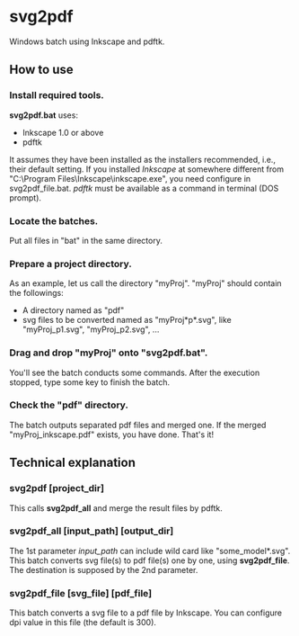 # svg2pdf
Windows batch using Inkscape and pdftk.

## How to use

### Install required tools.
 **svg2pdf.bat** uses:

* Inkscape 1.0 or above
* pdftk

It assumes they have been installed as the installers recommended, i.e., their default setting.
If you installed *Inkscape* at somewhere different from "C:\\Program Files\\Inkscape\\inkscape.exe",
you need configure in svg2pdf_file.bat.
*pdftk* must be available as a command in terminal (DOS prompt).

### Locate the batches.
Put all files in "bat" in the same directory.

### Prepare a project directory.
 As an example, let us call the directory "myProj".
"myProj" should contain the followings:

* A directory named as "pdf"
* svg files to be converted named as "myProj\*p\*.svg", like "myProj_p1.svg", "myProj_p2.svg", ...


### Drag and drop "myProj" onto "svg2pdf.bat".
 You'll see the batch conducts some commands. After the execution stopped, type some key to finish the batch.

### Check the "pdf" directory. 
 The batch outputs separated pdf files and merged one.
 If the merged "myProj_inkscape.pdf" exists, you have done. That's it!

## Technical explanation

### svg2pdf [project_dir]
This calls **svg2pdf_all** and merge the result files by pdftk.

### svg2pdf_all [input_path] [output_dir]
 The 1st parameter *input_path* can include wild card like "some_model\*.svg".
This batch converts svg file(s) to pdf file(s) one by one, using **svg2pdf_file**. The destination is supposed by the 2nd parameter.

### svg2pdf_file [svg_file] [pdf_file]
 This batch converts a svg file to a pdf file by Inkscape. You can configure dpi value in this file (the default is 300).